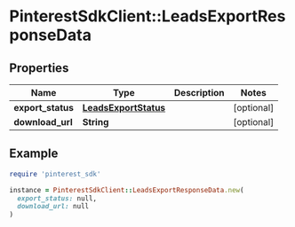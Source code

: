 # PinterestSdkClient::LeadsExportResponseData

## Properties

| Name | Type | Description | Notes |
| ---- | ---- | ----------- | ----- |
| **export_status** | [**LeadsExportStatus**](LeadsExportStatus.md) |  | [optional] |
| **download_url** | **String** |  | [optional] |

## Example

```ruby
require 'pinterest_sdk'

instance = PinterestSdkClient::LeadsExportResponseData.new(
  export_status: null,
  download_url: null
)
```

